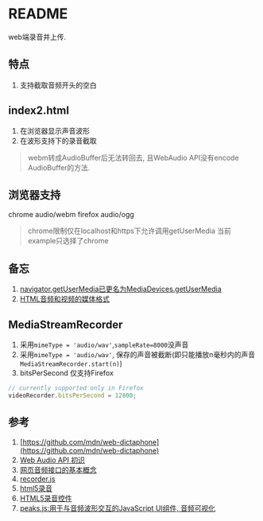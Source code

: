 # README
web端录音并上传.

## 特点
1. 支持截取音频开头的空白

## index2.html
1. 在浏览器显示声音波形
1. 在波形支持下的录音截取

> webm转成AudioBuffer后无法转回去, 且WebAudio API没有encode AudioBuffer的方法.

## 浏览器支持
chrome audio/webm
firefox audio/ogg

> chrome限制仅在localhost和https下允许调用getUserMedia
> 当前example只选择了chrome

## 备忘
1. [navigator.getUserMedia已更名为MediaDevices.getUserMedia](https://developer.mozilla.org/zh-CN/docs/Web/API/Navigator/getUserMedia)
1. [HTML音频和视频的媒体格式](https://developer.mozilla.org/en-US/docs/Web/HTML/Supported_media_formats)

## MediaStreamRecorder
1. 采用`mimeType = 'audio/wav'`,`sampleRate=8000`没声音
1. 采用`mimeType = 'audio/wav'`, 保存的声音被截断(即只能播放n毫秒内的声音`MediaStreamRecorder.start(n)`)
1. bitsPerSecond 仅支持Firefox
```js
// currently supported only in Firefox
videoRecorder.bitsPerSecond = 12800;
```

## 参考
1. [https://github.com/mdn/web-dictaphone](https://github.com/mdn/web-dictaphone)
1. [Web Audio API 初识](https://github.com/o2team/H5Skills/issues/64)
1. [网页音频接口的基本概念](https://developer.mozilla.org/zh-CN/docs/Web/API/Web_Audio_API/Basic_concepts_behind_Web_Audio_API)
1. [recorder.js](https://wangpengfei15974.github.io/recorder.js/)
1. [html5录音](https://www.jianshu.com/p/1b90743386b2)
1. [HTML5录音控件](https://www.cnblogs.com/xiaoqi/p/6993912.html)
1. [peaks.js:用于与音频波形交互的JavaScript UI组件, 音频可视化](https://github.com/bbc/peaks.js)
